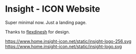 # Insight - ICON Website

Super minimal now.  Just a landing page. 

Thanks to [flexdinesh](https://github.com/flexdinesh/dev-landing-page) for design. 



https://www.home.insight-icon.net/static/insight-logo-256.svg
https://www.home.insight-icon.net/static/insight-logo.svg